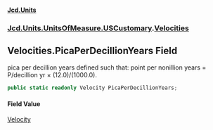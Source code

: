 #### [Jcd.Units](index 'index')
### [Jcd.Units.UnitsOfMeasure.USCustomary](Jcd.Units.UnitsOfMeasure.USCustomary 'Jcd.Units.UnitsOfMeasure.USCustomary').[Velocities](Velocities 'Jcd.Units.UnitsOfMeasure.USCustomary.Velocities')

## Velocities.PicaPerDecillionYears Field

pica per decillion years defined such that: point per nonillion years = P/decillion yr × (12.0)/(1000.0).

```csharp
public static readonly Velocity PicaPerDecillionYears;
```

#### Field Value
[Velocity](Velocity 'Jcd.Units.UnitTypes.Velocity')